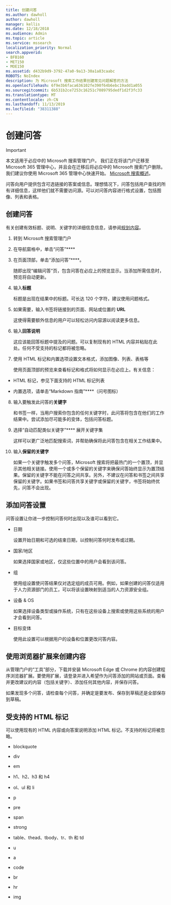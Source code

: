 ```yaml
---
title: 创建问答
ms.author: dawholl
author: dawholl
manager: kellis
ms.date: 12/18/2018
ms.audience: Admin
ms.topic: article
ms.service: mssearch
localization_priority: Normal
search.appverid:
- BFB160
- MET150
- MOE150
ms.assetid: d432b9d9-3792-47a0-9a13-30a1a83caabc
ROBOTS: NoIndex
description: 为 Microsoft 搜索工作结果创建常见问题解答的方法
ms.openlocfilehash: 6f9e3b6faca636102fe390f64b6ebc19add1a055
ms.sourcegitcommit: 6b531b2ce7253c16251c7089795dedf1d2f3fc33
ms.translationtype: MT
ms.contentlocale: zh-CN
ms.lasthandoff: 11/13/2019
ms.locfileid: "38311388"
---
```

# <a name="create-qas"></a>创建问答

> [!IMPORTANT]
> 本文适用于必应中的 Microsoft 搜索管理门户。 我们正在将该门户迁移至 Microsoft 365 管理中心，并且会在迁移后将必应中的 Microsoft 搜索门户删除。 我们建议你使用 Microsoft 365 管理中心快速开始。 [Microsoft 搜索概述](overview-microsoft-search.md)。

问答向用户提供包含可选链接的答案或信息。理想情况下，问答包括用户查找的所有详细信息，这样他们就不需要访问源。可以对问答内容进行格式设置，包括图像、列表和表格。
  
## <a name="create-a-qa"></a>创建问答

有关创建有效标题、说明、关键字的详细信息信息，请参阅[规划内容](plan-your-content.md)。
  
1. 转到 Microsoft 搜索管理门户
    
2. 在导航窗格中，单击“问答”****
    
3. 在页面顶部，单击“添加问答”****。
    
    随即出现“编辑问答”页，包含问答在必应上的预览显示。当添加所需信息时，预览将自动更新。
    
4. 输入**标题**
    
    标题是出现在结果中的标题。可长达 120 个字符，建议使用问题格式。
    
5. 如果需要，输入书签将链接到的页面、网站或位置的 **URL** 
    
    这使得需要额外信息的用户可以轻松访问内容源以阅读更多信息。
    
6. 输入**回答说明**
    
    这应该能回答标题中提及的问题。可以复制现有的 HTML 内容并粘贴在此处。任何不受支持的标记都将被忽略。
    
7. 使用 HTML 标记和内置选项设置文本格式，添加图像、列表、表格等
    
    使用页面顶部的预览来查看标记和格式将如何显示在必应上。有关信息：
    
  - HTML 标记，参见下面支持的 HTML 标记列表
    
  - 内置选项，请单击“Markdown 指南”****（问号图标） 
    
8. 输入要触发此问答的**关键字** 
    
    和书签一样，当用户搜索你包含的任何关键字时，此问答将包含在他们的工作结果中。尝试添加尽可能多的变体，包括问答标题。
    
9. 选择“自动匹配类似关键字”**** 展开关键字集 
    
    这样可以更广泛地匹配搜索词，并帮助确保将此问答包含在相关工作结果中。
    
10. 输入**保留的关键字**
    
    如果一个关键字触发多个问答，Microsoft 搜索将把最热门的一个置顶，并显示其他相关链接。使用一个或多个保留的关键字来确保问答始终显示为置顶结果。保留的关键字不能在问答之间共享。另外，不建议在问答和书签之间共享保留的关键字。如果书签和问答共享关键字或保留的关键字，书签将始终优先，问答不会出现。
    
## <a name="add-qa-settings"></a>添加问答设置

问答设置让你进一步控制问答何时出现以及谁可以看到它。
  
- 日期
    
    设置开始日期和可选的结束日期，以控制问答何时发布或过期。
    
- 国家/地区
    
    如果选择国家或地区，仅这些位置中的用户会看到该问答。
    
- 组
    
    使用组设置使问答结果仅对选定组的成员可用。例如，如果创建的问答仅适用于人力资源部门的员工，可以将该设置映射到适当的人力资源安全组。
    
- 设备 &amp; OS
    
    如果选择设备类型或操作系统，只有在这些设备上搜索或使用这些系统的用户才会看到问答。
    
- 目标变体
    
    使用此设置可以根据用户的设备和位置更改问答内容。
    
## <a name="use-a-browser-extension-to-create-content"></a>使用浏览器扩展来创建内容

从管理门户的“工具”部分，下载并安装 Microsoft Edge 或 Chrome 的内容创建程序浏览器扩展。要使用扩展，请登录并进入希望作为问答添加的网站或页面。查看并更改建议的内容（包括关键字）、添加任何其他内容，并保存问答。
  
如果发现多个问答，请检查每个问答，并确定是要发布、保存到草稿还是全部保存到草稿。
  
## <a name="supported-html-tags"></a>受支持的 HTML 标记

可以使用现有的 HTML 内容或向答案说明添加 HTML 标记。不支持的标记将被忽略。
  
- blockquote
    
- div
    
- em
    
- h1、h2、h3 和 h4
    
- ol、ul 和 li
    
- p
    
- pre
    
- span
    
- strong
    
- table、thead、tbody、tr、th 和 td
    
- u
    
- a
    
- code
    
- br
    
- hr
    
- img

  

